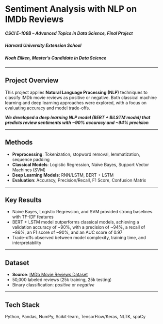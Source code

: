 # Sentiment Analysis with NLP on IMDb Reviews
##### *CSCI E-109B – Advanced Topics in Data Science, Final Project*
##### *Harvard University Extension School*
##### *Noah Eilken, Master’s Candidate in Data Science*

---

## Project Overview
This project applies **Natural Language Processing (NLP)** techniques to classify IMDb movie reviews as positive or negative. Both classical machine learning and deep learning approaches were explored, with a focus on evaluating accuracy and model trade-offs. 

***We developed a deep learning NLP model (BERT + BiLSTM model) that predicts review sentiments with ~90% accuracy and ~94% precision***

---

## Methods
- **Preprocessing**: Tokenization, stopword removal, lemmatization, sequence padding  
- **Classical Models**: Logistic Regression, Naïve Bayes, Support Vector Machines (SVM)  
- **Deep Learning Models**: RNN/LSTM, BERT + LSTM 
- **Evaluation**: Accuracy, Precision/Recall, F1 Score, Confusion Matrix  

---

## Key Results
- Naive Bayes, Logistic Regression, and SVM provided strong baselines with TF-IDF features  
- BERT + LSTM model outperforms classical models, achieving a validation accuracy of ~90%, with a precision of ~94%, a recall of ~86%, an F1 score of ~90%, and an AUC score of 0.97
- Trade-offs observed between model complexity, training time, and interpretability  

---

## Dataset
- **Source**: [IMDb Movie Reviews Dataset](https://ai.stanford.edu/~amaas/data/sentiment/)  
- 50,000 labeled reviews (25k training, 25k testing)  
- Binary classification: *positive* or *negative*  

---

## Tech Stack
Python, Pandas, NumPy, Scikit-learn, TensorFlow/Keras, NLTK, spaCy  
